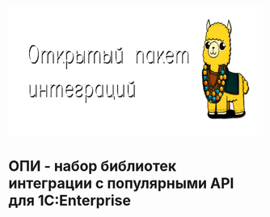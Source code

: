 <img src="https://github.com/Bayselonarrend/OpenIntegrations/raw/main/media/logo_long.png" style="height: 256px; width: 768px;">

# ОПИ - набор библиотек интеграции с популярными API для 1C:Enterprise
